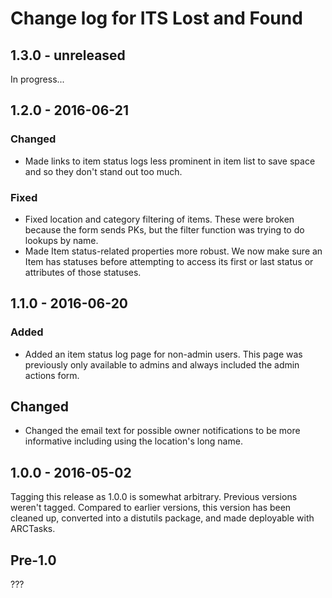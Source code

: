 # Change log for ITS Lost and Found

## 1.3.0 - unreleased

In progress...


## 1.2.0 - 2016-06-21

### Changed

- Made links to item status logs less prominent in item list to save
  space and so they don't stand out too much.

### Fixed

- Fixed location and category filtering of items. These were broken
  because the form sends PKs, but the filter function was trying to do
  lookups by name.
- Made Item status-related properties more robust. We now make sure an
  Item has statuses before attempting to access its first or last status
  or attributes of those statuses.


## 1.1.0 - 2016-06-20

### Added

- Added an item status log page for non-admin users. This page was
  previously only available to admins and always included the admin
  actions form.

## Changed

- Changed the email text for possible owner notifications to be more
  informative including using the location's long name.



## 1.0.0 - 2016-05-02

Tagging this release as 1.0.0 is somewhat arbitrary. Previous versions
weren't tagged. Compared to earlier versions, this version has been
cleaned up, converted into a distutils package, and made deployable with
ARCTasks.

## Pre-1.0

???
